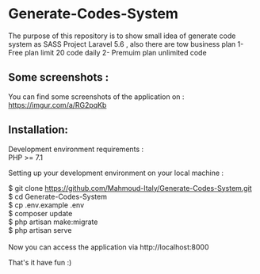 # Generate-Codes-System

The purpose of this repository is to show small idea of generate code system as SASS Project Laravel 5.6 ,
also there are tow business plan 
1- Free plan limit 20 code daily
2- Premuim plan unlimited code


<h2>Some screenshots :</h2>

You can find some screenshots of the application on : https://imgur.com/a/RG2pqKb

<h2>Installation:</h2>

Development environment requirements :<br/>
PHP >= 7.1


Setting up your development environment on your local machine :

$ git clone https://github.com/Mahmoud-Italy/Generate-Codes-System.git<br/>
$ cd Generate-Codes-System<br/>
$ cp .env.example .env<br/>
$ composer update<br/>
$ php artisan make:migrate<br/>
$ php artisan serve<br/>
<br/>
Now you can access the application via http://localhost:8000<br/>

That's it have fun :)
